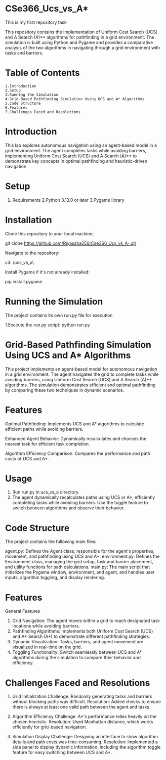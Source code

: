# CSe366_Ucs_vs_A*
This is my first repository task

This repository contains the implementation of Uniform Cost Search (UCS) and A Search (A)** algorithms for pathfinding in a grid environment. The simulation is built using Python and Pygame and provides a comparative analysis of the two algorithms in navigating through a grid environment with tasks and barriers.


# Table of Contents
    1.Introduction
    2.Setup
    3.Running the Simulation
    4.Grid-Based Pathfinding Simulation Using UCS and A* Algorithms
    5.Code Structure
    6.Features
    7.Challenges Faced and Resolutions

    
 # Introduction 
This lab explores autonomous navigation using an agent-based model in a grid environment. The agent completes tasks while avoiding barriers, implementing Uniform Cost Search (UCS) and A Search (A)** to demonstrate key concepts in optimal pathfinding and heuristic-driven navigation.



# Setup

 1. Requirements
 2.Python 3.13.0 or later
 3.Pygame library


# Installation

Clone this repository to your local machine:

  git clone https://github.com/Riyasaha256/Cse366_Ucs_vs_A-.git

  Navigate to the repository:

  cd .\ucs_vs_a\

  Install Pygame if it's not already installed:

   pip install pygame



# Running the Simulation
The project contains its own run.py file for execution. 

1.Execute the run.py script:
     python run.py



# Grid-Based Pathfinding Simulation Using UCS and A* Algorithms

This project implements an agent-based model for autonomous navigation in a grid environment. The agent navigates the grid to complete tasks while avoiding barriers, using Uniform Cost Search (UCS) and A Search (A)** algorithms. The simulation demonstrates efficient and optimal pathfinding by comparing these two techniques in dynamic scenarios.



 # Features
  
Optimal Pathfinding: Implements UCS and A* algorithms to calculate efficient paths while avoiding barriers.

Enhanced Agent Behavior: Dynamically recalculates and chooses the nearest task for efficient task completion.

Algorithm Efficiency Comparison: Compares the performance and path costs of UCS and A* .


 # Usage
 1. Run run.py in ucs_vs_a directory.
 2. The agent dynamically recalculates paths using UCS or A*, efficiently completing tasks while avoiding barriers. Use the toggle feature to switch between algorithms and observe their behavior.




# Code Structure    

The project contains the following main files:

agent.py: Defines the Agent class, responsible for the agent's properties, movement, and pathfinding using UCS and A*.
environment.py: Defines the Environment class, managing the grid setup, task and barrier placement, and utility functions for path calculations.
main.py: The main script that initializes the Pygame window, environment, and agent, and handles user inputs, algorithm toggling, and display rendering.




# Features

General Features

1. Grid Navigation: The agent moves within a grid to reach designated task locations while avoiding barriers.
2. Pathfinding Algorithms: Implements both Uniform Cost Search (UCS) and A* Search (A*) to demonstrate different pathfinding strategies.
3. Dynamic Visualization: Tasks, barriers, and agent movement are visualized in real-time on the grid.
4. Toggling Functionality: Switch seamlessly between UCS and A* algorithms during the simulation to compare their behavior and efficiency.




# Challenges Faced and Resolutions

1. Grid Initialization
Challenge: Randomly generating tasks and barriers without blocking paths was difficult.
Resolution: Added checks to ensure there is always at least one valid path between the agent and tasks.

2. Algorithm Efficiency
Challenge: A*'s performance relies heavily on the chosen heuristic.
Resolution: Used Manhattan distance, which works efficiently for grid-based navigation.

4. Simulation Display
Challenge: Designing an interface to show algorithm details and path costs was time-consuming.
Resolution: Implemented a side panel to display dynamic information, including the algorithm toggle feature for easy switching between UCS and A*.



     










